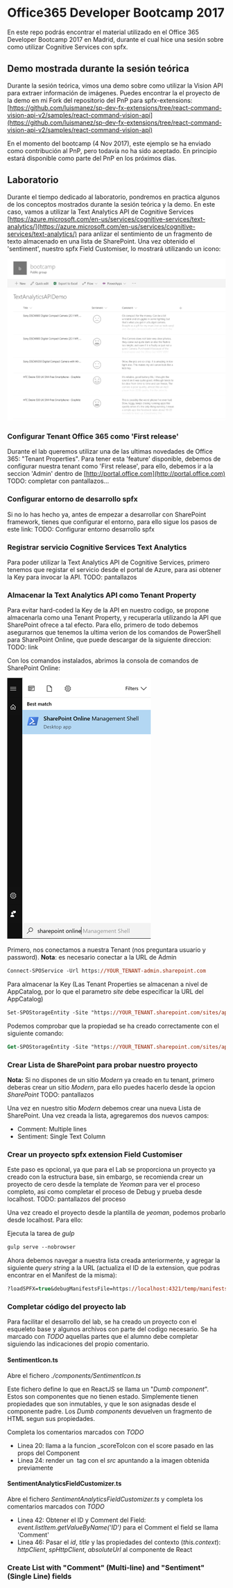# Office365 Developer Bootcamp 2017

En este repo podrás encontrar el material utilizado en el Office 365 Developer Bootcamp 2017 en Madrid, durante el cual hice una sesión sobre como utilizar Cognitive Services con spfx.

## Demo mostrada durante la sesión teórica
Durante la sesión teórica, vimos una demo sobre como utilizar la Vision API para extraer información de imágenes. Puedes encontrar la el proyecto de la demo en mi Fork del repositorio del PnP para spfx-extensions: [https://github.com/luismanez/sp-dev-fx-extensions/tree/react-command-vision-api-v2/samples/react-command-vision-api](https://github.com/luismanez/sp-dev-fx-extensions/tree/react-command-vision-api-v2/samples/react-command-vision-api)

En el momento del bootcamp (4 Nov 2017), este ejemplo se ha enviado como contribución al PnP, pero todavía no ha sido aceptado. En principio estará disponible como parte del PnP en los próximos días.

## Laboratorio
Durante el tiempo dedicado al laboratorio, pondremos en practica algunos de los conceptos mostrados durante la sesión teórica y la demo. 
En este caso, vamos a utilizar la Text Analytics API de Cognitive Services [https://azure.microsoft.com/en-us/services/cognitive-services/text-analytics/](https://azure.microsoft.com/en-us/services/cognitive-services/text-analytics/) para anlizar el sentimiento de un fragmento de texto almacenado en una lista de SharePoint.
Una vez obtenido el 'sentiment', nuestro spfx Field Customiser, lo mostrará utilizando un icono:

![demo](./assets/react-text-api-field-customiser.png)

### Configurar Tenant Office 365 como 'First release'
Durante el lab queremos utilizar una de las ultimas novedades de Office 365: "Tenant Properties". Para tener esta 'feature' disponible, debemos de configurar nuestra tenant como 'First release', para ello, debemos ir a la seccion 'Admin' dentro de [http://portal.office.com](http://portal.office.com)
TODO: completar con pantallazos...

### Configurar entorno de desarrollo spfx
Si no lo has hecho ya, antes de empezar a desarrollar con SharePoint framework, tienes que configurar el entorno, para ello sigue los pasos de este link:
TODO: Configurar entorno desarrollo spfx

### Registrar servicio Cognitive Services Text Analytics
Para poder utilizar la Text Analytics API de Cognitive Services, primero tenemos que registar el servicio desde el portal de Azure, para asi obtener la Key para invocar la API. 
TODO: pantallazos

### Almacenar la Text Analytics API como Tenant Property
Para evitar hard-coded la Key de la API en nuestro codigo, se propone almacenarla como una Tenant Property, y recuperarla utilizando la API que SharePoint ofrece a tal efecto. Para ello, primero de todo debemos asegurarnos que tenemos la ultima verion de los comandos de PowerShell para SharePoint Online, que puede descargar de la siguiente direccion: TODO: link

Con los comandos instalados, abrimos la consola de comandos de SharePoint Online:

![sharepoint console](./assets/spo-management-shell.png)

Primero, nos conectamos a nuestra Tenant (nos preguntara usuario y password).
__Nota__: es necesario conectar a la URL de Admin
```ps
Connect-SPOService -Url https://YOUR_TENANT-admin.sharepoint.com
```

Para almacenar la Key (Las Tenant Properties se almacenan a nivel de AppCatalog, por lo que el parametro _site_ debe especificar la URL del AppCatalog)
```ps
Set-SPOStorageEntity -Site "https://YOUR_TENANT.sharepoint.com/sites/appcatalog" -Key "TextAPIKey" -value YOUR_KEY_HERE -Description "Key to use Text API" -Comments "O365 Dev Bootcamp 2017"
```

Podemos comprobar que la propiedad se ha creado correctamente con el siguiente comando:
```ps
Get-SPOStorageEntity -Site "https://YOUR_TENANT.sharepoint.com/sites/appcatalog" -Key "TextAPIKey"
```

### Crear Lista de SharePoint para probar nuestro proyecto
__Nota:__ Si no dispones de un sitio _Modern_ ya creado en tu tenant, primero deberas crear un sitio _Modern_, para ello puedes hacerlo desde la opcion _SharePoint_
TODO: pantallazos

Una vez en nuestro sitio _Modern_ debemos crear una nueva Lista de SharePoint. Una vez creada la lista, agregaremos dos nuevos campos:
* Comment: Multiple lines
* Sentiment: Single Text Column


### Crear un proyecto spfx extension Field Customiser
Este paso es opcional, ya que para el Lab se proporciona un proyecto ya creado con la estructura base, sin embargo, se recomienda crear un proyecto de cero desde la template de _Yeoman_ para ver el proceso completo, asi como completar el proceso de Debug y prueba desde localhost.
TODO: pantallazos del proceso

Una vez creado el proyecto desde la plantilla de _yeoman_, podemos probarlo desde localhost. Para ello:

Ejecuta la tarea de _gulp_

```ps
gulp serve --nobrowser
```

Ahora debemos navegar a nuestra lista creada anteriormente, y agregar la siguiente _query string_ a la URL (actualiza el ID de la extension, que podras encontrar en el Manifest de la misma):

```ps
?loadSPFX=true&debugManifestsFile=https://localhost:4321/temp/manifests.js&fieldCustomizers={"Sentiment":{"id":"SPFX_EXTENSION_ID_FROM_MANIFEST","properties":{"sampleText":"Hello!"}}}
```

### Completar código del proyecto lab
Para facilitar el desarrollo del lab, se ha creado un proyecto con el esqueleto base y algunos archivos con parte del codigo necesario. Se ha marcado con _TODO_ aquellas partes que el alumno debe completar siguiendo las indicaciones del propio comentario.

#### SentimentIcon.ts
Abre el fichero _./components/SentimentIcon.ts_

Este fichero define lo que en ReactJS se llama un "_Dumb component_". Estos son componentes que no tienen estado. Simplemente tienen propiedades que son inmutables, y que le son asignadas desde el componente padre. Los _Dumb components_ devuelven un fragmento de HTML segun sus propiedades.

Completa los comentarios marcados con _TODO_

* Linea 20: llama a la funcion _scoreToIcon con el score pasado en las props del Component
* Linea 24: render un <img> tag con el _src_ apuntando a la imagen obtenida previamente

#### SentimentAnalyticsFieldCustomizer.ts

Abre el fichero _SentimentAnalyticsFieldCustomizer.ts_ y completa los comentarios marcados con _TODO_

* Linea 42: Obtener el ID y Comment del Field: _event.listItem.getValueByName('ID')_ para el Comment el field se llama 'Comment'
* Linea 46: Pasar el _id_, _title_ y las propiedades del contexto (_this.context_): _httpClient_, _spHttpClient_, _absoluteUrl_ al componente de React


### Create List with "Comment" (Multi-line) and "Sentiment" (Single Line) fields

